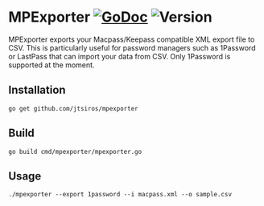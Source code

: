 MPExporter [![GoDoc](https://godoc.org/github.com/jtsiros/mpexporter?status.svg)](https://godoc.org/github.com/jtsiros/mpexporter) ![Version](https://img.shields.io/badge/version-0.1.0-green.svg)
====

MPExporter exports your Macpass/Keepass compatible XML export file to CSV.  This is particularly useful for password managers such as 1Password or LastPass that can import your data from CSV. Only 1Password is supported at the moment.

## Installation
    go get github.com/jtsiros/mpexporter

## Build
    go build cmd/mpexporter/mpexporter.go

## Usage

`./mpexporter --export 1password --i macpass.xml --o sample.csv`


